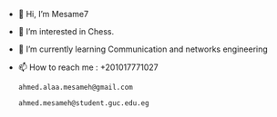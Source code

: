 - 👋 Hi, I’m Mesame7
- 👀 I’m interested in Chess.
- 🌱 I’m currently learning Communication and networks engineering
- 📫 How to reach me :
      +201017771027
      
      ahmed.alaa.mesameh@gmail.com
      
      ahmed.mesameh@student.guc.edu.eg
      
      
      
